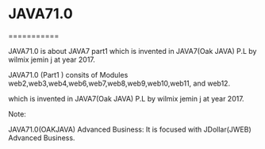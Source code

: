 # JAVA71.0
===========

JAVA71.0  is  about  JAVA7 part1  which is  invented  in   JAVA7(Oak JAVA) P.L  by  wilmix  jemin  j  at  year  2017.

JAVA71.0 (Part1 )  consits  of  Modules   web2,web3,web4,web6,web7,web8,web9,web10,web11, and  web12.

which is  invented in   JAVA7(Oak JAVA) P.L  by  wilmix  jemin  j  at  year  2017.


Note:

JAVA71.0(OAKJAVA) Advanced Business:  It  is  focused   with  JDollar(JWEB)  Advanced Business.
